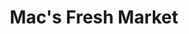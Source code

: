 ---
title: "Mac's Fresh Market"
url: /west-monroe/macs-fresh-market-cheniere-drew-road/
shop: supermarket
---